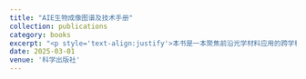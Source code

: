 ```yaml
---
title: "AIE生物成像图谱及技术手册"
collection: publications
category: books
excerpt: "<p style='text-align:justify'>本书是一本聚焦前沿光学材料应用的跨学科工具书，系统呈现了“聚集诱导发光”（aggregation-induced emissin，AIE）材料在生命科学领域的创新突破与实践成果。全书通过三大模块构建知识体系：基础理论部分阐释了AIE材料的发光机制与特性优势以及荧光成像技术的广泛应用场景；图谱部分详细展示了AIE材料在不同层次的生物成像实例，涵盖生物大分子、细胞器、细胞及活体；常见问题部分针对荧光成像中的常见问题给出原因分析及解决方案，可助力初入荧光成像领域的基础及临床工作者快速了解相关知识。全书收录超过500幅技术原理及高清显微图像，直观呈现了AIE材料在不同环境及应用场景中的高信噪比、高靶向性、高稳定性及高穿透性等技术优势。成像图例提供了对应的AIE分子结构及详细的成像参数，为读者提供全面的技术参考。作为材料科学与生物医学的交叉研究成果，本书既可作为高校“生物医学工程”专业研究生教材，也可为相关生物技术企业研发部门提供技术转化指南，同时也能成为生物、医学等工作者的工具书。.</p><img src='/images/GA/Publications-2025-AIE生物成像图谱及技术手册.jpg' style='width: 400px; border-radius: 20px; display: block; margin: 0 auto;'>"
date: 2025-03-01
venue: '科学出版社'
---
```

